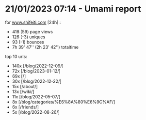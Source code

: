 # 21/01/2023 07:14 - Umami report
for www.shifeiti.com [24h] :

 - 418 (59) page views
 - 126 (-3) uniques
 - 93 (-1) bounces
 - 7h 39' 47'' (2h 23' 42'') totaltime


top 10 urls:
 - 140x [/blog/2022-12-09/]
 - 72x [/blog/2023-01-12/]
 - 69x [/]
 - 30x [/blog/2022-12-22/]
 - 15x [/about/]
 - 13x [/wiki/]
 - 11x [/blog/2022-05-07/]
 - 8x [/blog/categories/%E6%8A%80%E6%9C%AF/]
 - 6x [/friends/]
 - 5x [/blog/2022-08-26/]


